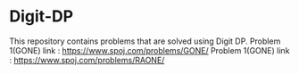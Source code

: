 # Digit-DP
This repository contains problems that are solved using Digit DP.
Problem 1(GONE) link : https://www.spoj.com/problems/GONE/
Problem 1(GONE) link : https://www.spoj.com/problems/RAONE/
